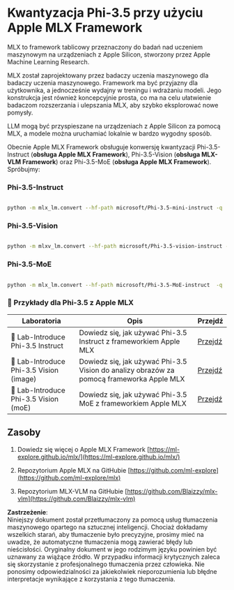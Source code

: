 # **Kwantyzacja Phi-3.5 przy użyciu Apple MLX Framework**

MLX to framework tablicowy przeznaczony do badań nad uczeniem maszynowym na urządzeniach z Apple Silicon, stworzony przez Apple Machine Learning Research.

MLX został zaprojektowany przez badaczy uczenia maszynowego dla badaczy uczenia maszynowego. Framework ma być przyjazny dla użytkownika, a jednocześnie wydajny w treningu i wdrażaniu modeli. Jego konstrukcja jest również koncepcyjnie prosta, co ma na celu ułatwienie badaczom rozszerzania i ulepszania MLX, aby szybko eksplorować nowe pomysły.

LLM mogą być przyspieszane na urządzeniach z Apple Silicon za pomocą MLX, a modele można uruchamiać lokalnie w bardzo wygodny sposób.

Obecnie Apple MLX Framework obsługuje konwersję kwantyzacji Phi-3.5-Instruct (**obsługa Apple MLX Framework**), Phi-3.5-Vision (**obsługa MLX-VLM Framework**) oraz Phi-3.5-MoE (**obsługa Apple MLX Framework**). Spróbujmy:

### **Phi-3.5-Instruct**

```bash

python -m mlx_lm.convert --hf-path microsoft/Phi-3.5-mini-instruct -q

```

### **Phi-3.5-Vision**

```bash

python -m mlxv_lm.convert --hf-path microsoft/Phi-3.5-vision-instruct -q

```

### **Phi-3.5-MoE**

```bash

python -m mlx_lm.convert --hf-path microsoft/Phi-3.5-MoE-instruct  -q

```

### **🤖 Przykłady dla Phi-3.5 z Apple MLX**

| Laboratoria | Opis | Przejdź |
| -------- | ------- |  ------- |
| 🚀 Lab-Introduce Phi-3.5 Instruct  | Dowiedz się, jak używać Phi-3.5 Instruct z frameworkiem Apple MLX   |  [Przejdź](../../../../../code/09.UpdateSamples/Aug/mlx-phi35-instruct.ipynb)    |
| 🚀 Lab-Introduce Phi-3.5 Vision (image) | Dowiedz się, jak używać Phi-3.5 Vision do analizy obrazów za pomocą frameworka Apple MLX     |  [Przejdź](../../../../../code/09.UpdateSamples/Aug/mlx-phi35-vision.ipynb)    |
| 🚀 Lab-Introduce Phi-3.5 Vision (moE)   | Dowiedz się, jak używać Phi-3.5 MoE z frameworkiem Apple MLX  |  [Przejdź](../../../../../code/09.UpdateSamples/Aug/mlx-phi35-moe.ipynb)    |

## **Zasoby**

1. Dowiedz się więcej o Apple MLX Framework [https://ml-explore.github.io/mlx/](https://ml-explore.github.io/mlx/)

2. Repozytorium Apple MLX na GitHubie [https://github.com/ml-explore](https://github.com/ml-explore/mlx)

3. Repozytorium MLX-VLM na GitHubie [https://github.com/Blaizzy/mlx-vlm](https://github.com/Blaizzy/mlx-vlm)

**Zastrzeżenie**:  
Niniejszy dokument został przetłumaczony za pomocą usług tłumaczenia maszynowego opartego na sztucznej inteligencji. Chociaż dokładamy wszelkich starań, aby tłumaczenie było precyzyjne, prosimy mieć na uwadze, że automatyczne tłumaczenia mogą zawierać błędy lub nieścisłości. Oryginalny dokument w jego rodzimym języku powinien być uznawany za wiążące źródło. W przypadku informacji krytycznych zaleca się skorzystanie z profesjonalnego tłumaczenia przez człowieka. Nie ponosimy odpowiedzialności za jakiekolwiek nieporozumienia lub błędne interpretacje wynikające z korzystania z tego tłumaczenia.
